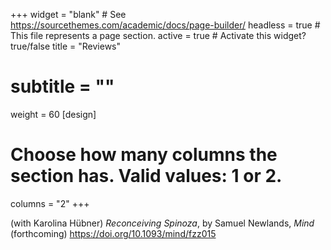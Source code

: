 +++
widget = "blank"  # See https://sourcethemes.com/academic/docs/page-builder/
headless = true  # This file represents a page section.
active = true  # Activate this widget? true/false
title = "Reviews"
# subtitle = ""
weight = 60
[design]
  # Choose how many columns the section has. Valid values: 1 or 2.
  columns = "2"
+++

(with Karolina Hübner) *Reconceiving Spinoza*, by Samuel Newlands, *Mind* (forthcoming) https://doi.org/10.1093/mind/fzz015